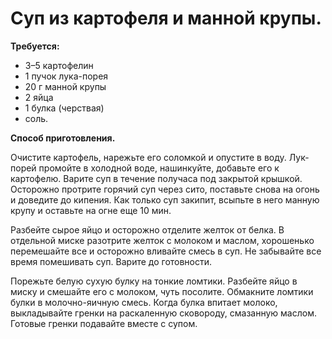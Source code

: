 # Суп из картофеля и манной крупы.

**Требуется:**

- 3–5 картофелин
- 1 пучок лука-порея
- 20 г манной крупы
- 2 яйца
- 1 булка (черствая)
- соль.

**Способ приготовления.**

Очистите картофель, нарежьте его соломкой и опустите в воду. Лук-порей промойте в холодной воде, нашинкуйте, добавьте его к картофелю. Варите суп в течение получаса под закрытой крышкой. Осторожно протрите горячий суп через сито, поставьте снова на огонь и доведите до кипения. Как только суп закипит, всыпьте в него манную крупу и оставьте на огне еще 10 мин.

Разбейте сырое яйцо и осторожно отделите желток от белка. В отдельной миске разотрите желток с молоком и маслом, хорошенько перемешайте все и осторожно вливайте смесь в суп. Не забывайте все время помешивать суп. Варите до готовности.

Порежьте белую сухую булку на тонкие ломтики. Разбейте яйцо в миску и смешайте его с молоком, чуть посолите. Обмакните ломтики булки в молочно-яичную смесь. Когда булка впитает молоко, выкладывайте гренки на раскаленную сковороду, смазанную маслом. Готовые гренки подавайте вместе с супом.

